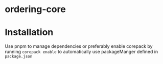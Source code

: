 # ordering-core

# Installation
Use pnpm to manage dependencies or preferably enable corepack by running `corepack enable` to automatically use packageManger defined in `package.json`